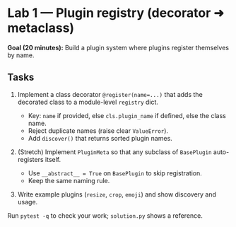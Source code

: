 # Lab 1 — Plugin registry (decorator ➜ metaclass)

**Goal (20 minutes):** Build a plugin system where plugins register themselves by name.

## Tasks

1. Implement a class decorator `@register(name=...)` that adds the decorated class to a module-level `registry` dict.
   - Key: `name` if provided, else `cls.plugin_name` if defined, else the class name.
   - Reject duplicate names (raise clear `ValueError`).
   - Add `discover()` that returns sorted plugin names.

2. (Stretch) Implement `PluginMeta` so that any subclass of `BasePlugin` auto-registers itself.
   - Use `__abstract__ = True` on `BasePlugin` to skip registration.
   - Keep the same naming rule.

3. Write example plugins (`resize`, `crop`, `emoji`) and show discovery and usage.

Run `pytest -q` to check your work; `solution.py` shows a reference.
